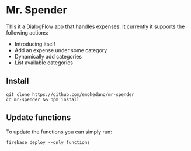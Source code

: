 # Mr. Spender

This it a DialogFlow app that handles expenses. It currently it supports the following actions:

- Introducing itself
- Add an expense under some category
- Dynamically add categories
- List available categories

## Install

```
git clone https://github.com/emohedano/mr-spender
cd mr-spender && npm install
```

## Update functions

To update the functions you can simply run:

```
firebase deploy --only functions
```
